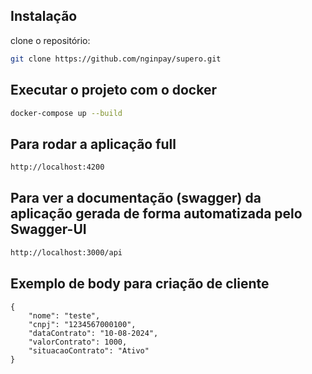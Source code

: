 ## Instalação

clone o repositório:

```bash
git clone https://github.com/nginpay/supero.git
```

## Executar o projeto com o docker


```bash
docker-compose up --build
```

## Para rodar a aplicação full
```bash
http://localhost:4200
```

## Para ver a documentação (swagger) da aplicação gerada de forma automatizada pelo Swagger-UI
```bash
http://localhost:3000/api
```

## Exemplo de body para criação de cliente
```
{
    "nome": "teste",
    "cnpj": "1234567000100",
    "dataContrato": "10-08-2024",
    "valorContrato": 1000,
    "situacaoContrato": "Ativo"
}
```